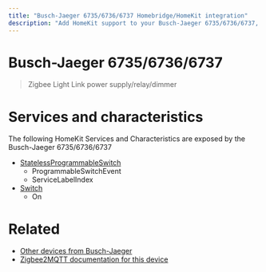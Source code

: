 ```yaml
---
title: "Busch-Jaeger 6735/6736/6737 Homebridge/HomeKit integration"
description: "Add HomeKit support to your Busch-Jaeger 6735/6736/6737, using Homebridge, Zigbee2MQTT and homebridge-z2m."
---
```

<!---
This file has been GENERATED using src/docgen/docgen.ts
DO NOT EDIT THIS FILE MANUALLY!
-->
# Busch-Jaeger 6735/6736/6737
> Zigbee Light Link power supply/relay/dimmer


# Services and characteristics
The following HomeKit Services and Characteristics are exposed by
the Busch-Jaeger 6735/6736/6737

* [StatelessProgrammableSwitch](../../action.md)
  * ProgrammableSwitchEvent
  * ServiceLabelIndex
* [Switch](../../switch.md)
  * On


# Related
* [Other devices from Busch-Jaeger](../index.md#busch-jaeger)
* [Zigbee2MQTT documentation for this device](https://www.zigbee2mqtt.io/devices/6735_6736_6737.html)